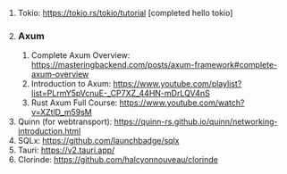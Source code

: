 1. Tokio: https://tokio.rs/tokio/tutorial [completed hello tokio]
2. ### Axum
   1. Complete Axum Overview: https://masteringbackend.com/posts/axum-framework#complete-axum-overview
   2. Introduction to Axum: https://www.youtube.com/playlist?list=PLrmY5pVcnuE-_CP7XZ_44HN-mDrLQV4nS
   3. Rust Axum Full Course: https://www.youtube.com/watch?v=XZtlD_m59sM
3. Quinn (for webtransport): https://quinn-rs.github.io/quinn/networking-introduction.html
4. SQLx: https://github.com/launchbadge/sqlx
5. Tauri: https://v2.tauri.app/
6. Clorinde: https://github.com/halcyonnouveau/clorinde

